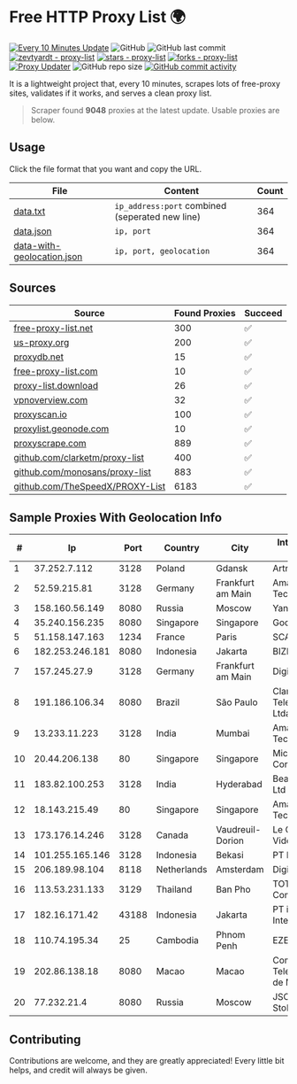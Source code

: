 
# Free HTTP Proxy List 🌍

[![Every 10 Minutes Update](https://github.com/mertguvencli/http-proxy-list/actions/workflows/main.yml/badge.svg?branch=main)](https://github.com/mertguvencli/http-proxy-list/actions/workflows/main.yml)
![GitHub](https://img.shields.io/github/license/mertguvencli/http-proxy-list)
![GitHub last commit](https://img.shields.io/github/last-commit/mertguvencli/http-proxy-list)
[![zevtyardt - proxy-list](https://img.shields.io/static/v1?label=zevtyardt&message=proxy-list&color=blue&logo=github)](https://github.com/zevtyardt/proxy-list "Go to GitHub repo")
[![stars - proxy-list](https://img.shields.io/github/stars/zevtyardt/proxy-list?style=social)](https://github.com/zevtyardt/proxy-list)
[![forks - proxy-list](https://img.shields.io/github/forks/zevtyardt/proxy-list?style=social)](https://github.com/zevtyardt/proxy-list)
[![Proxy Updater](https://github.com/zevtyardt/proxy-list/workflows/Proxy%20Updater/badge.svg)](https://github.com/zevtyardt/proxy-list/actions?query=workflow:"Proxy+Updater")
![GitHub repo size](https://img.shields.io/github/repo-size/zevtyardt/proxy-list)
[![GitHub commit activity](https://img.shields.io/github/commit-activity/m/zevtyardt/proxy-list?logo=commits)](https://github.com/zevtyardt/proxy-list/commits/main)

It is a lightweight project that, every 10 minutes, scrapes lots of free-proxy sites, validates if it works, and serves a clean proxy list.

> Scraper found **9048** proxies at the latest update. Usable proxies are below.

## Usage

Click the file format that you want and copy the URL.

|File|Content|Count|
|----|-------|-----|
|[data.txt](https://raw.githubusercontent.com/mertguvencli/http-proxy-list/main/proxy-list/data.txt)|`ip_address:port` combined (seperated new line)|364|
|[data.json](https://raw.githubusercontent.com/mertguvencli/http-proxy-list/main/proxy-list/data.json)|`ip, port`|364|
|[data-with-geolocation.json](https://raw.githubusercontent.com/mertguvencli/http-proxy-list/main/proxy-list/data-with-geolocation.json)|`ip, port, geolocation`|364|

## Sources

|Source|Found Proxies|Succeed|
|------|-------------|-------|
|[free-proxy-list.net](https://free-proxy-list.net)|300|✅|
|[us-proxy.org](https://www.us-proxy.org)|200|✅|
|[proxydb.net](http://proxydb.net)|15|✅|
|[free-proxy-list.com](https://free-proxy-list.com/?page=&port=&type%5B%5D=http&type%5B%5D=https&up_time=0&search=Search)|10|✅|
|[proxy-list.download](https://www.proxy-list.download/HTTP)|26|✅|
|[vpnoverview.com](https://vpnoverview.com/privacy/anonymous-browsing/free-proxy-servers)|32|✅|
|[proxyscan.io](https://www.proxyscan.io)|100|✅|
|[proxylist.geonode.com](https://proxylist.geonode.com/api/proxy-list?limit=300&page=1&sort_by=lastChecked&sort_type=desc&protocols=http,https)|10|✅|
|[proxyscrape.com](https://api.proxyscrape.com/v2/?request=displayproxies&protocol=http&timeout=10000&country=all&ssl=all&anonymity=all)|889|✅|
|[github.com/clarketm/proxy-list](https://raw.githubusercontent.com/clarketm/proxy-list/master/proxy-list-raw.txt)|400|✅|
|[github.com/monosans/proxy-list](https://raw.githubusercontent.com/monosans/proxy-list/main/proxies/http.txt)|883|✅|
|[github.com/TheSpeedX/PROXY-List](https://raw.githubusercontent.com/TheSpeedX/PROXY-List/master/http.txt)|6183|✅|


## Sample Proxies With Geolocation Info

|#|Ip|Port|Country|City|Internet Service Provider|
|-|--|----|-------|----|-------------------------|
|1|37.252.7.112|3128|Poland|Gdansk|Artnet Sp. z o.o.|
|2|52.59.215.81|3128|Germany|Frankfurt am Main|Amazon Technologies Inc.|
|3|158.160.56.149|8080|Russia|Moscow|Yandex.Cloud LLC|
|4|35.240.156.235|8080|Singapore|Singapore|Google LLC|
|5|51.158.147.163|1234|France|Paris|SCALEWAY|
|6|182.253.246.181|8080|Indonesia|Jakarta|BIZNET|
|7|157.245.27.9|3128|Germany|Frankfurt am Main|DigitalOcean, LLC|
|8|191.186.106.34|8080|Brazil|São Paulo|Claro NXT Telecomunicacoes Ltda|
|9|13.233.11.223|3128|India|Mumbai|Amazon Technologies Inc.|
|10|20.44.206.138|80|Singapore|Singapore|Microsoft Corporation|
|11|183.82.100.253|3128|India|Hyderabad|Beam Telecom Pvt Ltd|
|12|18.143.215.49|80|Singapore|Singapore|Amazon Technologies Inc.|
|13|173.176.14.246|3128|Canada|Vaudreuil-Dorion|Le Groupe Videotron Ltee|
|14|101.255.165.146|3128|Indonesia|Bekasi|PT Remala Abadi|
|15|206.189.98.104|8118|Netherlands|Amsterdam|DigitalOcean, LLC|
|16|113.53.231.133|3129|Thailand|Ban Pho|TOT Public Company Limited|
|17|182.16.171.42|43188|Indonesia|Jakarta|PT iForte Global Internet|
|18|110.74.195.34|25|Cambodia|Phnom Penh|EZECOM limited|
|19|202.86.138.18|8080|Macao|Macao|Companhia de Telecomunicacoes de Macau|
|20|77.232.21.4|8080|Russia|Moscow|JSC "AKADO-Stolitsa"|



## Contributing

Contributions are welcome, and they are greatly appreciated! Every
little bit helps, and credit will always be given.

